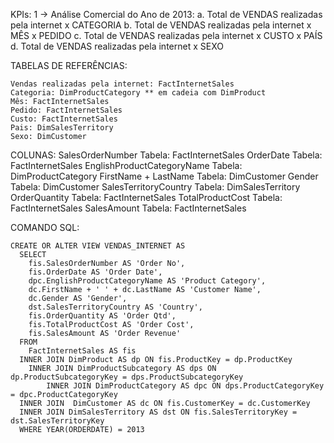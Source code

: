 KPIs:
	1 -> Análise Comercial do Ano de 2013:
		a. Total de VENDAS realizadas pela internet x CATEGORIA
		b. Total de VENDAS realizadas pela internet x MÊS x PEDIDO
		c. Total de VENDAS realizadas pela internet x CUSTO x PAÍS
		d. Total de VENDAS realizadas pela internet x SEXO

TABELAS DE REFERÊNCIAS:

	Vendas realizadas pela internet: FactInternetSales
	Categoria: DimProductCategory ** em cadeia com DimProduct
	Mês: FactInternetSales
	Pedido: FactInternetSales
	Custo: FactInternetSales
	Pais: DimSalesTerritory
	Sexo: DimCustomer

 

COLUNAS:
	SalesOrderNumber				Tabela: FactInternetSales
	OrderDate						Tabela: FactInternetSales
	EnglishProductCategoryName		Tabela: DimProductCategory
	FirstName + LastName			Tabela: DimCustomer
	Gender							Tabela: DimCustomer
	SalesTerritoryCountry			Tabela: DimSalesTerritory
	OrderQuantity					Tabela: FactInternetSales
	TotalProductCost				Tabela: FactInternetSales
	SalesAmount						Tabela: FactInternetSales


COMANDO SQL:
  
	CREATE OR ALTER VIEW VENDAS_INTERNET AS
	  SELECT
	  	fis.SalesOrderNumber AS 'Order No',
	  	fis.OrderDate AS 'Order Date',
	  	dpc.EnglishProductCategoryName AS 'Product Category',
	  	dc.FirstName + ' ' + dc.LastName AS 'Customer Name',
	  	dc.Gender AS 'Gender',
	  	dst.SalesTerritoryCountry AS 'Country',
	  	fis.OrderQuantity AS 'Order Qtd',
	  	fis.TotalProductCost AS 'Order Cost',
	  	fis.SalesAmount AS 'Order Revenue'
	  FROM
	  	FactInternetSales AS fis
	  INNER JOIN DimProduct AS dp ON fis.ProductKey = dp.ProductKey
	  	INNER JOIN DimProductSubcategory AS dps ON dp.ProductSubcategoryKey = dps.ProductSubcategoryKey
	  		INNER JOIN DimProductCategory AS dpc ON dps.ProductCategoryKey = dpc.ProductCategoryKey
	  INNER JOIN  DimCustomer AS dc ON fis.CustomerKey = dc.CustomerKey
	  INNER JOIN DimSalesTerritory AS dst ON fis.SalesTerritoryKey = dst.SalesTerritoryKey
	  WHERE YEAR(ORDERDATE) = 2013

